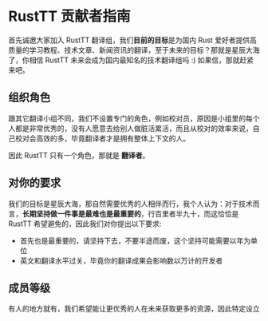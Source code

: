 # RustTT 贡献者指南
首先诚邀大家加入 RustTT 翻译组，我们**目前的目标**是为国内 Rust 爱好者提供高质量的学习教程、技术文章、新闻资讯的翻译，至于未来的目标？那就是星辰大海了，你相信 RustTT 未来会成为国内最知名的技术翻译组吗 :) 如果信，那就赶紧来吧。

## 组织角色
跟其它翻译小组不同，我们不设置专门的角色，例如校对员，原因是小组里的每个人都是非常优秀的，没有人愿意去给别人做脏活累活，而且从校对的效率来说，自己校对会高效的多，毕竟翻译者才是拥有整体上下文的人。

因此 RustTT 只有一个角色，那就是 **翻译者**。

## 对你的要求
我们的目标是星辰大海，那自然需要优秀的人相伴而行，我个人认为：对于技术而言，**长期坚持做一件事是最难也是最重要的**，行百里者半九十，而这恰恰是 RustTT 希望避免的，因此我们对你提出以下要求:

- 首先也是最重要的，请坚持下去，不要半途而废，这个坚持可能需要以年为单位
- 英文和翻译水平过关，毕竟你的翻译成果会影响数以万计的开发者


## 成员等级
有人的地方就有，我们希望能让更优秀的人在未来获取更多的资源，因此特定设立

